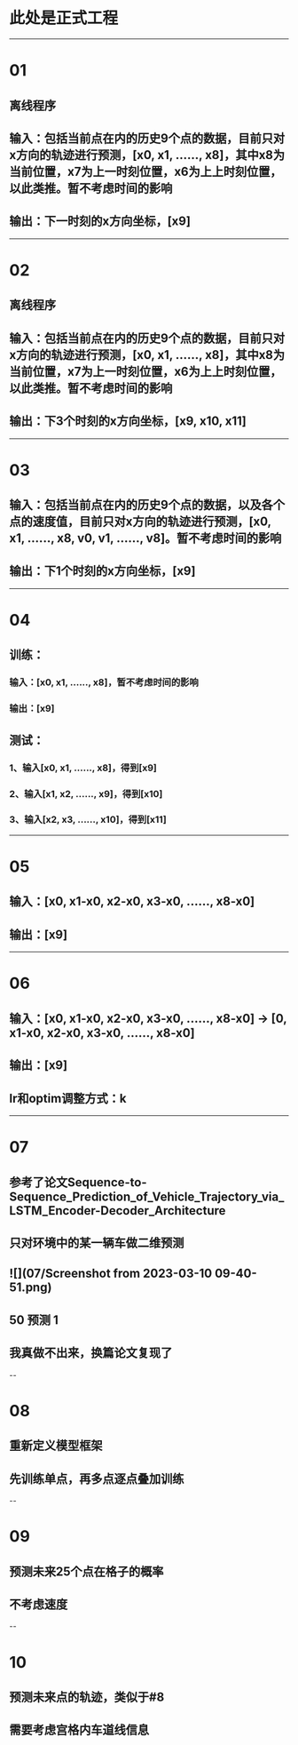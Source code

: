 # 此处是正式工程

---
# 01
## 离线程序
## 输入：包括当前点在内的历史9个点的数据，目前只对x方向的轨迹进行预测，[x0, x1, ......, x8]，其中x8为当前位置，x7为上一时刻位置，x6为上上时刻位置，以此类推。暂不考虑时间的影响
## 输出：下一时刻的x方向坐标，[x9]

---
# 02
## 离线程序
## 输入：包括当前点在内的历史9个点的数据，目前只对x方向的轨迹进行预测，[x0, x1, ......, x8]，其中x8为当前位置，x7为上一时刻位置，x6为上上时刻位置，以此类推。暂不考虑时间的影响
## 输出：下3个时刻的x方向坐标，[x9, x10, x11]

---
# 03
## 输入：包括当前点在内的历史9个点的数据，以及各个点的速度值，目前只对x方向的轨迹进行预测，[x0, x1, ......, x8, v0, v1, ......, v8]。暂不考虑时间的影响
## 输出：下1个时刻的x方向坐标，[x9]

---
# 04
## 训练：
### 输入：[x0, x1, ......, x8]，暂不考虑时间的影响
### 输出：[x9]
## 测试：
### 1、输入[x0, x1, ......, x8]，得到[x9]
### 2、输入[x1, x2, ......, x9]，得到[x10]
### 3、输入[x2, x3, ......, x10]，得到[x11]

---
# 05
## 输入：[x0, x1-x0, x2-x0, x3-x0, ......, x8-x0]
## 输出：[x9]

---
# 06
## 输入：[x0, x1-x0, x2-x0, x3-x0, ......, x8-x0] -> [0, x1-x0, x2-x0, x3-x0, ......, x8-x0]
## 输出：[x9]
## lr和optim调整方式：k

---
# 07
## 参考了论文Sequence-to-Sequence_Prediction_of_Vehicle_Trajectory_via_LSTM_Encoder-Decoder_Architecture
## 只对环境中的某一辆车做二维预测
## ![](07/Screenshot from 2023-03-10 09-40-51.png)
## 50 预测 1
## 我真做不出来，换篇论文复现了

--
# 08
## 重新定义模型框架
## 先训练单点，再多点逐点叠加训练

--
# 09
## 预测未来25个点在格子的概率
## 不考虑速度

--
# 10
## 预测未来点的轨迹，类似于#8
## 需要考虑宫格内车道线信息